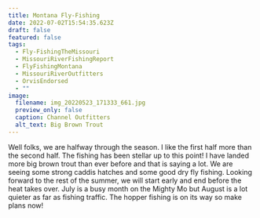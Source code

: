 ```yaml
---
title: Montana Fly-Fishing
date: 2022-07-02T15:54:35.623Z
draft: false
featured: false
tags:
  - Fly-FishingTheMissouri
  - MissouriRiverFishingReport
  - FlyFishingMontana
  - MissouriRiverOutfitters
  - OrvisEndorsed
  - ""
image:
  filename: img_20220523_171333_661.jpg
  preview_only: false
  caption: Channel Outfitters
  alt_text: Big Brown Trout
---
```

Well folks, we are halfway through the season. I like the first half more than the second half. The fishing has been stellar up to this point! I have landed more big brown trout than ever before and that is saying a lot. We are seeing some strong caddis hatches and some good dry fly fishing. Looking forward to the rest of the summer, we will start early and end before the heat takes over. July is a busy month on the Mighty Mo but August is a lot quieter as far as fishing traffic. The hopper fishing is on its way so make plans now!